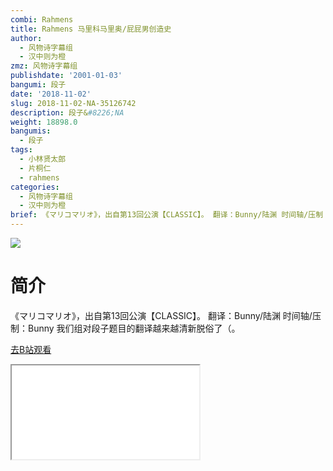 ```yaml
---
combi: Rahmens
title: Rahmens 马里科马里奥/屁屁男创造史
author:
  - 风物诗字幕组
  - 汉中则为橙
zmz: 风物诗字幕组
publishdate: '2001-01-03'
bangumi: 段子
date: '2018-11-02'
slug: 2018-11-02-NA-35126742
description: 段子&#8226;NA
weight: 18898.0
bangumis:
  - 段子
tags:
  - 小林贤太郎
  - 片桐仁
  - rahmens
categories:
  - 风物诗字幕组
  - 汉中则为橙
brief: 《マリコマリオ》，出自第13回公演【CLASSIC】。 翻译：Bunny/陆渊 时间轴/压制：Bunny 我们组对段子题目的翻译越来越清新脱俗了（。
---
```

![](https://i.imgur.com/boYGfHo.jpg)
# 简介  
《マリコマリオ》，出自第13回公演【CLASSIC】。
翻译：Bunny/陆渊 时间轴/压制：Bunny
我们组对段子题目的翻译越来越清新脱俗了（。  

[去B站观看](https://www.bilibili.com/video/av35126742/)
<div class ="resp-container"><iframe class="testiframe" src="//player.bilibili.com/player.html?aid=35126742"", scrolling="no", allowfullscreen="true" > </iframe></div> 
